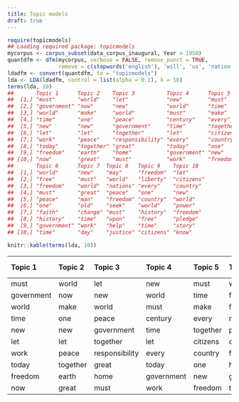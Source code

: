 ```yaml
---
title: Topic models
draft: true
---
```





```r
require(topicmodels)
## Loading required package: topicmodels
mycorpus <- corpus_subset(data_corpus_inaugural, Year > 1950)
quantdfm <- dfm(mycorpus, verbose = FALSE, remove_punct = TRUE,
                remove = c(stopwords('english'), 'will', 'us', 'nation', 'can', 'peopl*', 'americ*'))
ldadfm <- convert(quantdfm, to = "topicmodels")
lda <- LDA(ldadfm, control = list(alpha = 0.1), k = 10)
terms(lda, 10)
##       Topic 1      Topic 2    Topic 3          Topic 4      Topic 5   
##  [1,] "must"       "world"    "let"            "new"        "must"    
##  [2,] "government" "now"      "new"            "world"      "time"    
##  [3,] "world"      "make"     "world"          "must"       "make"    
##  [4,] "time"       "one"      "peace"          "century"    "every"   
##  [5,] "new"        "new"      "government"     "time"       "together"
##  [6,] "let"        "let"      "together"       "let"        "citizens"
##  [7,] "work"       "peace"    "responsibility" "every"      "country" 
##  [8,] "today"      "together" "great"          "today"      "one"     
##  [9,] "freedom"    "earth"    "home"           "government" "new"     
## [10,] "now"        "great"    "must"           "work"       "freedom" 
##       Topic 6      Topic 7  Topic 8   Topic 9    Topic 10  
##  [1,] "world"      "new"    "may"     "freedom"  "let"     
##  [2,] "free"       "must"   "world"   "liberty"  "citizens"
##  [3,] "freedom"    "world"  "nations" "every"    "country" 
##  [4,] "must"       "great"  "peace"   "one"      "new"     
##  [5,] "peace"      "man"    "freedom" "country"  "world"   
##  [6,] "one"        "old"    "seek"    "world"    "power"   
##  [7,] "faith"      "change" "must"    "history"  "freedom" 
##  [8,] "history"    "time"   "upon"    "free"     "pledge"  
##  [9,] "government" "work"   "help"    "time"     "story"   
## [10,] "time"       "day"    "justice" "citizens" "know"
```


```r
knitr::kable(terms(lda, 10))
```



|Topic 1    |Topic 2  |Topic 3        |Topic 4    |Topic 5  |Topic 6    |Topic 7 |Topic 8 |Topic 9  |Topic 10 |
|:----------|:--------|:--------------|:----------|:--------|:----------|:-------|:-------|:--------|:--------|
|must       |world    |let            |new        |must     |world      |new     |may     |freedom  |let      |
|government |now      |new            |world      |time     |free       |must    |world   |liberty  |citizens |
|world      |make     |world          |must       |make     |freedom    |world   |nations |every    |country  |
|time       |one      |peace          |century    |every    |must       |great   |peace   |one      |new      |
|new        |new      |government     |time       |together |peace      |man     |freedom |country  |world    |
|let        |let      |together       |let        |citizens |one        |old     |seek    |world    |power    |
|work       |peace    |responsibility |every      |country  |faith      |change  |must    |history  |freedom  |
|today      |together |great          |today      |one      |history    |time    |upon    |free     |pledge   |
|freedom    |earth    |home           |government |new      |government |work    |help    |time     |story    |
|now        |great    |must           |work       |freedom  |time       |day     |justice |citizens |know     |
